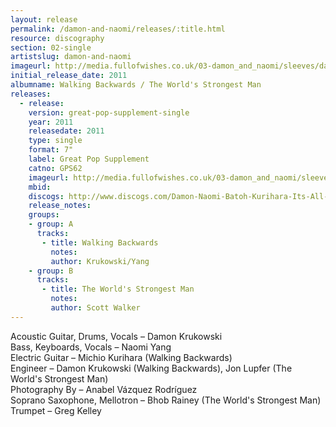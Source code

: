 ```yaml
---
layout: release
permalink: /damon-and-naomi/releases/:title.html
resource: discography
section: 02-single
artistslug: damon-and-naomi
imageurl: http://media.fullofwishes.co.uk/03-damon_and_naomi/sleeves/dan_walking-backwards_f_001.jpg
initial_release_date: 2011
albumname: Walking Backwards / The World's Strongest Man
releases:
  - release: 
    version: great-pop-supplement-single
    year: 2011
    releasedate: 2011
    type: single
    format: 7"
    label: Great Pop Supplement
    catno: GPS62
    imageurl: http://media.fullofwishes.co.uk/03-damon_and_naomi/sleeves/dan_walking-backwards_f_001.jpg
    mbid: 
    discogs: http://www.discogs.com/Damon-Naomi-Batoh-Kurihara-Its-All-Over-Now-Baby-Blue-Yoo-Doo-Right/master/434581
    release_notes:
    groups:
    - group: A
      tracks:
       - title: Walking Backwards
         notes: 
         author: Krukowski/Yang
    - group: B
      tracks:
       - title: The World's Strongest Man
         notes: 
         author: Scott Walker
---
```

Acoustic Guitar, Drums, Vocals – Damon Krukowski  
Bass, Keyboards, Vocals – Naomi Yang  
Electric Guitar – Michio Kurihara (Walking Backwards)  
Engineer – Damon Krukowski (Walking Backwards), Jon Lupfer (The World's Strongest Man)  
Photography By – Anabel Vázquez Rodríguez  
Soprano Saxophone, Mellotron – Bhob Rainey (The World's Strongest Man)  
Trumpet – Greg Kelley
